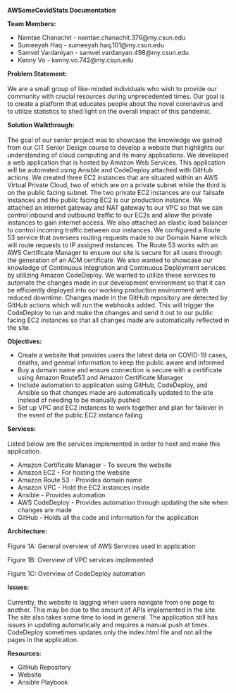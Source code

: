 <b>AWSomeCovidStats Documentation</b>

<b>Team Members: </b><br>
<ul>
 <li>Namtae Chanachit - namtae.chanachit.376@my.csun.edu</li>
 <li>Sumeeyah Haq - sumeeyah.haq.101@my.csun.edu</li>
 <li>Samvel Vardaniyan - samvel.vardanyan.498@my.csun.edu</li>
 <li>Kenny Vo - kenny.vo.742@my.csun.edu</li>
</ul>

<b>Problem Statement:</b><br><br>
We are a small group of like-minded individuals who wish to provide our community with crucial resources during unprecedented times. Our goal is to create a platform that educates people about the novel coronavirus and to utilize statistics to shed light on the overall impact of this pandemic.

<b>Solution Walkthrough:</b><br><br>
The goal of our senior project was to showcase the knowledge we gained from our CIT Senior Design course to develop a website that highlights our understanding of cloud computing and its many applications. We developed a web application that is hosted by Amazon Web Services. This application will be automated using Ansible and CodeDeploy attached with GitHub actions. We created three EC2 instances that are situated within an AWS Virtual Private Cloud, two of which are on a private subnet while the third is on the public facing subnet. The two private EC2 instances are our failsafe instances and the public facing EC2 is our production instance. We attached an internet gateway and NAT gateway to our VPC so that we can control inbound and outbound traffic to our EC2s and allow the private instances to gain internet access. We also attached an elastic load balancer to control incoming traffic between our instances. We configured a Route 53 service that oversees routing requests made to our Domain Name which will route requests to IP assigned instances. The Route 53 works with an AWS Certificate Manager to ensure our site is secure for all users through the generation of an ACM certificate. 
We also wanted to showcase our knowledge of Continuous Integration and Continuous Deployment services by utilizing Amazon CodeDeploy. We wanted to utilize these services to automate the changes made in our development environment so that it can be efficiently deployed into our working production environment with reduced downtime. Changes made in the GitHub repository are detected by GitHub actions which will run the webhooks added. This will trigger the CodeDeploy to run and make the changes and send it out to our public facing EC2 instances so that all changes made are automatically reflected in the site. 

<b>Objectives:</b><br>
<ul>
<li>Create a website that provides users the latest data on COVID-19 cases, deaths, and general information to keep the public aware and informed</li>
<li>Buy a domain name and ensure connection is secure with a certificate using Amazon Route53 and Amazon Certificate Manager</li>
<li>Include automation to application using GitHub, CodeDeploy, and Ansible so that changes made are automatically updated to the site instead of needing to be manually pushed</li>
<li>Set up VPC and EC2 instances to work together and plan for failover in the event of the public EC2 instance failing</li>
</ul>

<b>Services:</b><br><br>
Listed below are the services implemented in order to host and make this application.
<ul>
<li>Amazon Certificate Manager - To secure the website</li>
<li>	Amazon EC2 - For hosting the website</li>
<li>Amazon Route 53 - Provides domain name </li>
<li>Amazon VPC - Hold the EC2 instances inside</li>
<li>Ansible - Provides automation </li>
<li>AWS CodeDeploy - Provides automation through updating the site when changes are made</li>
<li>GitHub - Holds all the code and information for the application</li>
</ul> 

<b>Architecture:</b> <br><br>
Figure 1A: General overview of AWS Services used in application
 
Figure 1B: Overview of VPC services implemented

Figure 1C: Overview of CodeDeploy automation
 
<b>Issues:</b> <br><br>
Currently, the website is lagging when users navigate from one page to another. This may be due to the amount of APIs implemented in the site. The site also takes some time to load in general. The application still has issues in updating automatically and requires a manual push at times. CodeDeploy sometimes updates only the index.html file and not all the pages in the application. 
 
<b>Resources:</b> <br>
<ul>
<li>GitHub Repository</li>
<li>Website </li>
<li>Ansible Playbook</li>
</ul>
